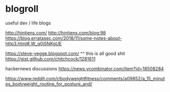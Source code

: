 # blogroll
useful dev / life blogs


http://hintjens.com/
http://hintjens.com/blog:98
https://blog.erratasec.com/2018/11/some-notes-about-http3.html#.W_g0j5NKgUE


https://steve-yegge.blogspot.com/
^^ this is all good shit
https://gist.github.com/chitchcock/1281611






hackernews discussions
https://news.ycombinator.com/item?id=18508284



https://www.reddit.com/r/bodyweightfitness/comments/a09852/a_15_minutes_bodyweight_routine_for_posture_and/
